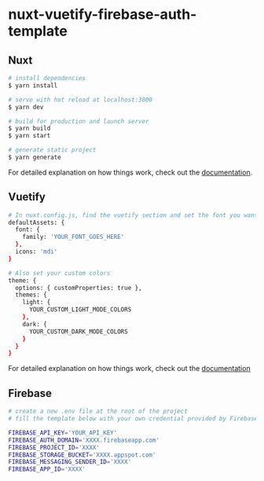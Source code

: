 # nuxt-vuetify-firebase-auth-template

## Nuxt

```bash
# install dependencies
$ yarn install

# serve with hot reload at localhost:3000
$ yarn dev

# build for production and launch server
$ yarn build
$ yarn start

# generate static project
$ yarn generate
```

For detailed explanation on how things work, check out the [documentation](https://nuxtjs.org).

## Vuetify
```bash
# In nuxt.config.js, find the vuetify section and set the font you want
defaultAssets: {
  font: {
    family: 'YOUR_FONT_GOES_HERE' 
  },
  icons: 'mdi'
}

# Also set your custom colors
theme: {
  options: { customProperties: true },
  themes: {
    light: {
      YOUR_CUSTOM_LIGHT_MODE_COLORS
    },
    dark: {
      YOUR_CUSTOM_DARK_MODE_COLORS
    }
  }
}
```
For detailed explanation on how things work, check out the [documentation](https://github.com/nuxt-community/vuetify-module#readme)

## Firebase
```bash
# create a new .env file at the root of the project
# fill the template below with your own credential provided by Firebase

FIREBASE_API_KEY='YOUR_API_KEY'
FIREBASE_AUTH_DOMAIN='XXXX.firebaseapp.com'
FIREBASE_PROJECT_ID='XXXX'
FIREBASE_STORAGE_BUCKET='XXXX.appspot.com'
FIREBASE_MESSAGING_SENDER_ID='XXXX'
FIREBASE_APP_ID='XXXX'
```


